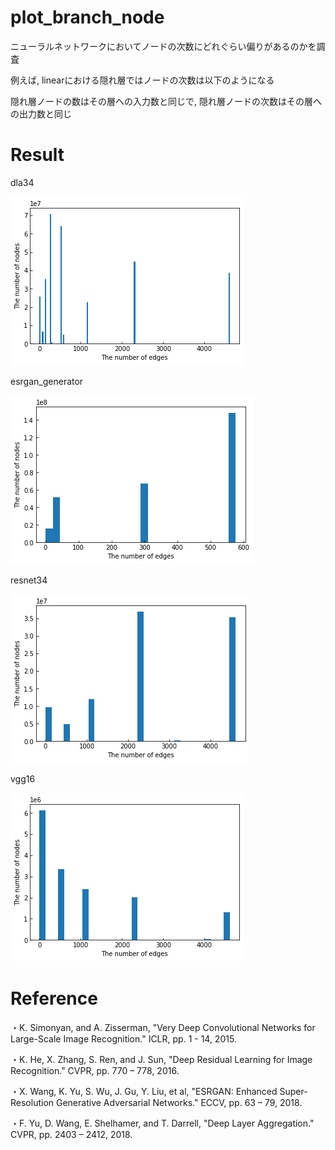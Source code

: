 # plot_branch_node

ニューラルネットワークにおいてノードの次数にどれぐらい偏りがあるのかを調査

例えば, linearにおける隠れ層ではノードの次数は以下のようになる

隠れ層ノードの数はその層への入力数と同じで, 隠れ層ノードの次数はその層への出力数と同じ

# Result

dla34

![dla34](https://github.com/MasayaGit/plot_branch_node/blob/master/img/dla34.png)

esrgan_generator

![esrgan_generator](https://github.com/MasayaGit/plot_branch_node/blob/master/img/esrgan_generator.png)

resnet34

![dla34](https://github.com/MasayaGit/plot_branch_node/blob/master/img/resnet34.png)

vgg16

![dla34](https://github.com/MasayaGit/plot_branch_node/blob/master/img/vgg16.png)

# Reference
・K. Simonyan, and A. Zisserman, "Very Deep Convolutional Networks for Large-Scale Image Recognition." ICLR, pp. 1 - 14, 2015.

・K. He, X. Zhang, S. Ren, and J. Sun, "Deep Residual Learning for Image Recognition." CVPR, pp. 770 – 778, 2016.

・X. Wang, K. Yu, S. Wu, J. Gu, Y. Liu, et al, "ESRGAN: Enhanced Super-Resolution Generative Adversarial Networks." ECCV, pp. 63 – 79,  2018.

・F. Yu, D. Wang, E. Shelhamer, and T. Darrell, "Deep Layer Aggregation." CVPR, pp. 2403 – 2412, 2018.

